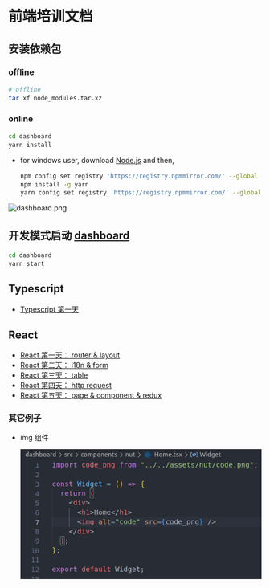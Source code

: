 # 前端培训文档

## 安装依赖包

### offline

```bash
# offline
tar xf node_modules.tar.xz
```

### online

```bash
cd dashboard
yarn install
```

- for windows user, download [Node.js](https://nodejs.org/en/download/current/) and then,

  ```bash
  npm config set registry 'https://registry.npmmirror.com/' --global # ONLY for China user
  npm install -g yarn
  yarn config set registry 'https://registry.npmmirror.com/' --global # ONLY for China users
  ```

![dashboard.png](dashboard.png)

## 开发模式启动 [dashboard](http://localhost:3000)

```bash
cd dashboard
yarn start
```

## Typescript

- [Typescript 第一天](ts-day-1/)

## React

- [React 第一天： router & layout](react-day-1/)
- [React 第二天： i18n & form](react-day-2/)
- [React 第三天： table](react-day-3/)
- [React 第四天： http request](react-day-4/)
- [React 第五天： page & component & redux](react-day-5/)

### 其它例子

- img 组件

  ![img](img.png)

